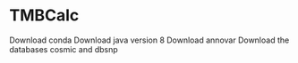# TMBCalc
Download conda
Download java version 8
Download annovar
Download the databases cosmic and dbsnp

